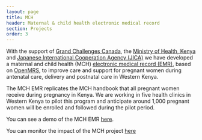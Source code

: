 ```yaml
---
layout: page
title: MCH
header: Maternal & child health electronic medical record
section: Projects
order: 3
---
```


With the support of [Grand Challenges Canada](http://www.grandchallenges.ca/), the [Ministry of Health, Kenya](www.publichealth.go.ke) and [Japanese International Cooperation Agency (JICA)](http://www.jica.org) we have developed a maternal and child health (MCH) [electronic medical record (EMR)](/projects/mch/demo), based on [OpenMRS](http://www.openmrs.org), to improve care and support for pregnant women during antenatal care, delivery and postnatal care in Western Kenya. 

The MCH EMR replicates the MCH handbook that all pregnant women receive during pregnancy in Kenya. We are working in five health clinics in Western Kenya to pilot this program and anticipate around 1,000 pregnant women will be enrolled and followed during the pilot period.

You can see a demo of the MCH EMR [here](/projects/mch/demo).

You can monitor the impact of the MCH project [here](/data/mch)
